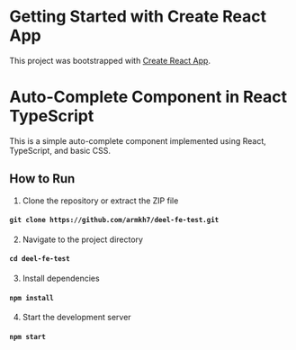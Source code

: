 # Getting Started with Create React App

This project was bootstrapped with [Create React App](https://github.com/facebook/create-react-app).

# Auto-Complete Component in React TypeScript

This is a simple auto-complete component implemented using React, TypeScript, and basic CSS.

## How to Run

1. Clone the repository or extract the ZIP file

#### `git clone https://github.com/armkh7/deel-fe-test.git`

2. Navigate to the project directory

#### `cd deel-fe-test`

3. Install dependencies

#### `npm install`

4. Start the development server

#### `npm start`

